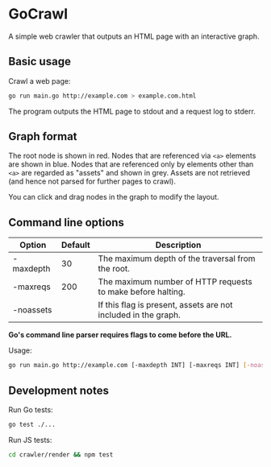 # GoCrawl

A simple web crawler that outputs an HTML page with an interactive graph.


## Basic usage

Crawl a web page:

```sh
go run main.go http://example.com > example.com.html
```

The program outputs the HTML page to stdout and a request log to stderr.

## Graph format

The root node is shown in red. Nodes that are referenced via `<a>` elements are
shown in blue. Nodes that are referenced only by elements other than `<a>` are
regarded as "assets" and shown in grey. Assets are not retrieved (and hence not
parsed for further pages to crawl).

You can click and drag nodes in the graph to modify the layout.


## Command line options

Option     | Default | Description                                                    |
---------- | ------- | -------------------------------------------------------------- |
-maxdepth  | 30      | The maximum depth of the traversal from the root.              |
-maxreqs   | 200     | The maximum number of HTTP requests to make before halting.    |
-noassets  |         | If this flag is present, assets are not included in the graph. |

**Go's command line parser requires flags to come before the URL.**

Usage:

```sh
go run main.go http://example.com [-maxdepth INT] [-maxreqs INT] [-noassets] <URL>
```

## Development notes

Run Go tests:

```sh
go test ./...
```

Run JS tests:

```sh
cd crawler/render && npm test
```
